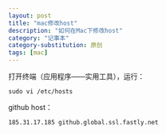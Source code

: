 ```yaml
---
layout: post
title: "mac修改host"
description: "如何在Mac下修改host"
category: "记事本"
category-substitution: 原创
tags: [mac]
---
```


    
打开终端（应用程序——实用工具），运行：

	sudo vi /etc/hosts
	
github host：

	185.31.17.185 github.global.ssl.fastly.net